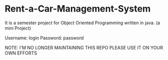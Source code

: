 # Rent-a-Car-Management-System
It is a semester project for Object Oriented Programming written in java. (a mini Project)

Username: login
Password: password

NOTE: I'M NO LONGER MAINTAINING THIS REPO PLEASE USE IT ON YOUR OWN EFFORTS
